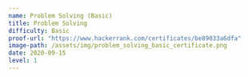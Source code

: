 ```yaml
---
name: Problem Solving (Basic)
title: Problem Solving
difficulty: Basic
proof-url: "https://www.hackerrank.com/certificates/be89033a6dfa"
image-path: /assets/img/problem_solving_basic_certificate.png
date: 2020-09-15
level: 1
---
```

